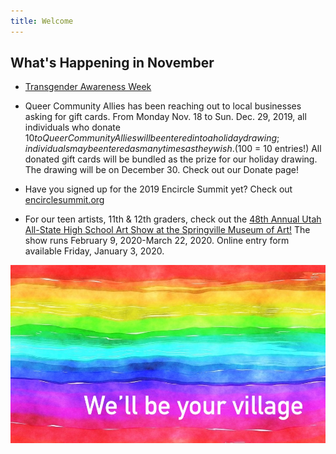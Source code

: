 ```yaml
---
title: Welcome
---
```

 
## What's Happening in November 

- [Transgender Awareness Week](https://www.glaad.org/transweek)

- Queer Community Allies has been reaching out to local businesses asking for gift cards. From Monday Nov. 18 to Sun. Dec. 29, 2019, all individuals who donate $10 to Queer Community Allies will be entered into a holiday drawing; individuals may be entered as many times as they wish. ($100 = 10 entries!) All donated gift cards will be bundled as the prize for our holiday drawing. The drawing will be on December 30. Check out our Donate page! 

- Have you signed up for the 2019 Encircle Summit yet? Check out [encirclesummit.org](https://encirclesummit.org)

- For our teen artists, 11th & 12th graders, check out the [48th Annual Utah All-State High School Art Show at the Springville Museum of Art!](http://www.smofa.org/48th-high-school-art-show.php?fbclid=IwAR2dvRZwKAssmxs2dy1iTCgUC68VnJ3xFrk-sLDcx8uWzxbWj2_wAYlJ6Cs) The show runs February 9, 2020-March 22, 2020. Online entry form available Friday, January 3, 2020.

![we'll be your village](files/rainbow-banner.jpeg)

